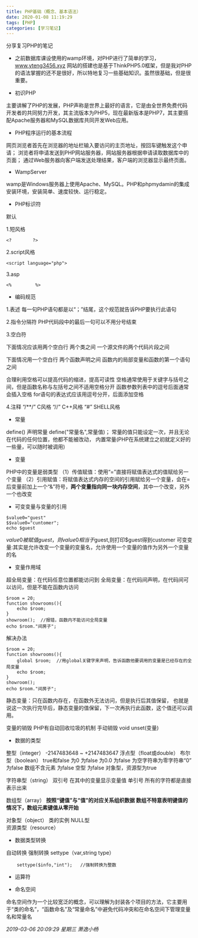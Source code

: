 ```yaml
---
title: PHP基础（概念、基本语法）
date: 2020-01-08 11:19:29
tags: [PHP]
categories: [学习笔记]
---
```


 分享复习PHP的笔记

<!--more-->



- 之前数据库课设使用的wamp环境，对PHP进行了简单的学习，www.yteng3456.xyz 网站的搭建也是基于ThinkPHP5.0框架，但是我对PHP的语法掌握的还不是很好，所以特地复习一些基础知识。虽然很基础，但是很重要。

- 初识PHP

主要讲解了PHP的发展，PHP声称是世界上最好的语言，它是由全世界免费代码开发者的共同努力开发，其主流版本为PHP5，现在最新版本是PHP7，其主要搭配Apache服务器和MySQL数据库共同开发Web应用。

- PHP程序运行的基本流程

网页浏览者首先在浏览器的地址栏输入要访问的主页地址，按回车键触发这个申请；
浏览者将申请发送到PHP网站服务器，网站服务器根据申请读取数据库中的页面；
通过Web服务器向客户端发送处理结果，客户端的浏览器显示最终页面。

- WampServer

wamp是Windows服务器上使用Apache、MySQL。PHP和phpmydamin的集成安装环境，安装简单、速度较快、运行稳定。

- PHP标识符

默认
<?php     ?>

1.短风格  
```
<?        ?>
```

2.script风格
```
<script language="php">
```

3.asp
```
<%         %>
```

- 编码规范

1.表述
每一句PHP语句都是以“；”结尾，这个规范就告诉PHP要执行此语句

2.指令分隔符
PHP代码段中的最后一句可以不用分号结束

3.空白符

下面情况应该用两个空白行
两个类之间
一个源文件的两个代码片段之间

下面情况用一个空白行
两个函数声明之间
函数内的局部变量和函数的第一个语句之间

合理利用空格可以提高代码的缩进，提高可读性
空格通常使用于关键字与括号之间，但是函数名称与左括号之间不适用空格分开
函数参数列表中的逗号后面通常会插入空格
for语句的表达式应该用逗号分开，后面添加空格

4.注释
“/**/”   C风格
“//”     C++风格
“#”      SHELL风格

- 常量

define() 声明常量
define("常量名",常量值)；
常量的值只能设定一次，并且无论在代码的任何位置，他都不能被改动，
内置常量(PHP在系统建立之初就定义好的一些量，可以随时被调用)

- 变量

PHP中的变量是弱类型
（1）传值赋值：使用“=”直接将赋值表达式的值赋给另一个变量
（2）引用赋值：将赋值表达式内存的空间的引用赋给另一个变量，会在=后变量前加上一个“&”符号，**两个变量指向同一块内存空间**，其中一个改变，另外一个也改变

- 可变变量与变量的引用

```
$value0="guest"
$$value0="cuntomer";
echo $guest
```

$value0被赋值guest，则$$value0相当于$guest,则打印$guest得到customer
可变变量:其实是允许改变一个变量的变量名，允许使用一个变量的值作为另外一个变量的名

- 变量作用域

超全局变量：在代码任意位置都能访问到
全局变量：在代码间声明，在代码间可以访问，但是不能在函数内访问

```
$room = 20;
function showrooms(){
	echo $room;
}
showroom();  //报错，函数内不能访问全局变量
echo $room."间房子";
```

解决办法

```
$room = 20;
function showrooms(){
	global $room;  //用global关键字来声明，告诉函数他要调用的变量是已经存在的全局变量
	echo $room;
}
showroom();  
echo $room."间房子";
```

静态变量：只在函数内存在，在函数外无法访问，但是执行后其值保留，
也就是说这一次执行完毕后，静态变量的值保留，下一次再执行此函数，这个值还可以调用。

变量的销毁
PHP有自动回收垃圾的机制
手动销毁 void unset(变量)

- 数据的类型

整型（integer） -2147483648  ~  +2147483647
浮点型（float或double）
布尔型（boolean）   true和false
为0 为false   为0.0 为false   为空字符串为零字符串“0”  为false 数组不含元素 为false  空型 为false  对象型，资源型为true

字符串型（string） 
双引号 在其中的变量显示变量值
单引号 所有的字符都是直接表示出来

数组型（array）   **按照“键值”与“值”的对应关系组织数据
数组不特意表明键值的情况下，数组元素键值从零开始**

对象型（object）  类的实例
NULL型   
资源类型（resource）

- 数据类型转换

自动转换
强制转换  settype（var,string type）

		settype($info,"int");   //强制转换为整数

- 运算符

- 命名空间

命名空间作为一个比较宽泛的概念，可以理解为封装各个项目的方法，它主要用于“类的命名”，“函数命名”及“常量命名”中避免代码冲突和在命名空间下管理变量名和常量名



*2019-03-06 20:09:29 星期三
萧逸小杨*